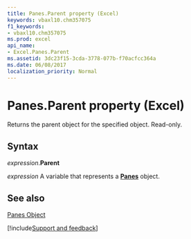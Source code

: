 ```yaml
---
title: Panes.Parent property (Excel)
keywords: vbaxl10.chm357075
f1_keywords:
- vbaxl10.chm357075
ms.prod: excel
api_name:
- Excel.Panes.Parent
ms.assetid: 3dc23f15-3cda-3778-077b-f70acfcc364a
ms.date: 06/08/2017
localization_priority: Normal
---
```



# Panes.Parent property (Excel)

Returns the parent object for the specified object. Read-only.


## Syntax

_expression_.**Parent**

_expression_ A variable that represents a **[Panes](Excel.Panes.md)** object.


## See also


[Panes Object](Excel.Panes.md)

[!include[Support and feedback](~/includes/feedback-boilerplate.md)]